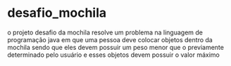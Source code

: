 # desafio_mochila
o projeto desafio da mochila resolve um problema na 
linguagem de programação java em que uma pessoa deve colocar objetos dentro da mochila sendo que 
eles devem possuir um peso menor que o previamente determinado pelo usuário e esses objetos devem possuir o valor máximo

